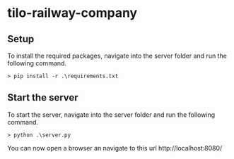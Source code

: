 # tilo-railway-company

## Setup

To install the required packages, navigate into the server folder and run the following command.

`> pip install -r .\requirements.txt`

## Start the server

To start the server, navigate into the server folder and run the following command.

`> python .\server.py`

You can now open a browser an navigate to this url http://localhost:8080/